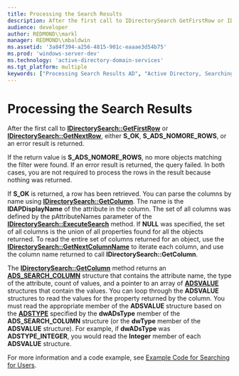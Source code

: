 ```yaml
---
title: Processing the Search Results
description: After the first call to IDirectorySearch GetFirstRow or IDirectorySearch GetNextRow, either S\_OK, S\_ADS\_NOMORE\_ROWS, or an error result is returned.
audience: developer
author: REDMOND\\markl
manager: REDMOND\\mbaldwin
ms.assetid: '3a84f394-a256-4815-901c-eaaae3d54b75'
ms.prod: 'windows-server-dev'
ms.technology: 'active-directory-domain-services'
ms.tgt_platform: multiple
keywords: ["Processing Search Results AD", "Active Directory, Searching, Processing Search Results"]
---
```


# Processing the Search Results

After the first call to [**IDirectorySearch::GetFirstRow**](https://msdn.microsoft.com/library/aa746368) or [**IDirectorySearch::GetNextRow**](https://msdn.microsoft.com/library/aa746370), either **S\_OK**, **S\_ADS\_NOMORE\_ROWS**, or an error result is returned.

If the return value is **S\_ADS\_NOMORE\_ROWS**, no more objects matching the filter were found. If an error result is returned, the query failed. In both cases, you are not required to process the rows in the result because nothing was returned.

If **S\_OK** is returned, a row has been retrieved. You can parse the columns by name using [**IDirectorySearch::GetColumn**](https://msdn.microsoft.com/library/aa746367). The name is the **lDAPDisplayName** of the attribute in the column. The set of all columns was defined by the pAttributeNames parameter of the [**IDirectorySearch::ExecuteSearch**](https://msdn.microsoft.com/library/aa746365) method. If **NULL** was specified, the set of all columns is the union of all properties found for all the objects returned. To read the entire set of columns returned for an object, use the [**IDirectorySearch::GetNextColumnName**](https://msdn.microsoft.com/library/aa746369) to iterate each column, and use the column name returned to call **IDirectorySearch::GetColumn**.

The [**IDirectorySearch::GetColumn**](https://msdn.microsoft.com/library/aa746367) method returns an [**ADS\_SEARCH\_COLUMN**](https://msdn.microsoft.com/library/aa772292) structure that contains the attribute name, the type of the attribute, count of values, and a pointer to an array of [**ADSVALUE**](https://msdn.microsoft.com/library/aa772241) structures that contain the values. You can loop through the **ADSVALUE** structures to read the values for the property returned by the column. You must read the appropriate member of the **ADSVALUE** structure based on the [**ADSTYPE**](https://msdn.microsoft.com/library/aa772240) specified by the **dwADsType** member of the **ADS\_SEARCH\_COLUMN** structure (or the **dwType** member of the **ADSVALUE** structure). For example, if **dwADsType** was **ADSTYPE\_INTEGER**, you would read the **Integer** member of each **ADSVALUE** structure.

For more information and a code example, see [Example Code for Searching for Users](example-code-for-searching-for-users.md).

 

 




